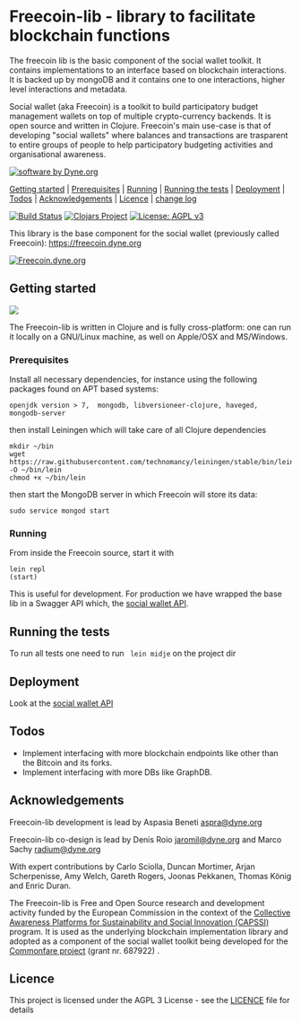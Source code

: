 # Freecoin-lib - library to facilitate blockchain functions

The freecoin lib is the basic component of the social wallet toolkit. It contains implementations to an interface based on blockchain interactions. It is backed up by mongoDB and it contains one to one interactions, higher level interactions and metadata.

Social wallet (aka Freecoin) is a toolkit to build participatory budget management wallets on top of multiple crypto-currency backends. It is open source and written in Clojure. Freecoin's main use-case is that of developing "social wallets" where balances and transactions are trasparent to entire groups of people to help participatory budgeting activities and organisational awareness.


<a href="https://www.dyne.org"><img
src="https://secrets.dyne.org/static/img/swbydyne.png"
alt="software by Dyne.org"
title="software by Dyne.org" class="pull-right"></a>

[Getting started](#Getting-Started) | [Prerequisites](#Prerequisites) | [Running](#Running) | [Running the tests](#Running-the-tests) | [Deployment](#Deployment) | [Todos](#Todos) | [Acknowledgements](#Acknowledgements) | [Licence](#Licence) | [change log](https://github.com/Commonfare-net/social-wallet-api/blob/master/CHANGELOG.markdown) 

[![Build Status](https://travis-ci.org/Commonfare-net/freecoin-lib.svg?branch=master)](https://travis-ci.org/Commonfare-net/freecoin-lib)
[![Clojars Project](https://clojars.org/org.clojars.dyne/freecoin-lib/latest-version.svg)](https://clojars.org/org.clojars.dyne/freecoin-lib)
[![License: AGPL v3](https://img.shields.io/badge/License-AGPL%20v3-blue.svg)](https://www.gnu.org/licenses/agpl-3.0)

This library is the base component for the social wallet (previously called Freecoin): https://freecoin.dyne.org

[![Freecoin.dyne.org](https://freecoin.dyne.org/images/freecoin_logo.png)](https://freecoin.dyne.org)

## Getting started
<img class="pull-right"
src="https://secrets.dyne.org/static/img/clojure.png">

The Freecoin-lib is written in Clojure and is fully
cross-platform: one can run it locally on a GNU/Linux machine, as well
on Apple/OSX and MS/Windows.

### Prerequisites

Install all necessary dependencies, for instance using the following packages found on APT based systems:

```
openjdk version > 7,  mongodb, libversioneer-clojure, haveged, mongodb-server
```

then install Leiningen which will take care of all Clojure dependencies

```
mkdir ~/bin
wget https://raw.githubusercontent.com/technomancy/leiningen/stable/bin/lein -O ~/bin/lein
chmod +x ~/bin/lein
```

then start the MongoDB server in which Freecoin will store its data:

```
sudo service mongod start
```

### Running

From inside the Freecoin source, start it with

```
lein repl
(start)
```
This is useful for development. For production we have wrapped the base lib in a Swagger API which, the [social wallet API](https://github.com/Commonfare-net/social-wallet-api).

## Running the tests

To run all tests one need to run
` lein midje`
on the project dir

## Deployment

Look at the [social wallet API](https://github.com/Commonfare-net/social-wallet-api)

## Todos

- Implement interfacing with more blockchain endpoints like other than the Bitcoin and its forks.
- Implement interfacing with more DBs like GraphDB.


## Acknowledgements

Freecoin-lib development is lead by Aspasia Beneti <aspra@dyne.org>

Freecoin-lib co-design is lead by Denis Roio <jaromil@dyne.org> and Marco Sachy <radium@dyne.org>

With expert contributions by Carlo Sciolla, Duncan Mortimer, Arjan Scherpenisse, Amy Welch, Gareth Rogers, Joonas Pekkanen, Thomas König and Enric Duran.

The Freecoin-lib is Free and Open Source research and development
activity funded by the European Commission in the context of
the
[Collective Awareness Platforms for Sustainability and Social Innovation (CAPSSI)](https://ec.europa.eu/digital-single-market/en/collective-awareness) program. It is used as the
underlying 
blockchain implementation library and adopted as a component of the
social wallet toolkit being developed for
the [Commonfare project](https://pieproject.eu) (grant nr. 687922) .


## Licence

This project is licensed under the AGPL 3 License - see the [LICENCE](LICENCE) file for details
